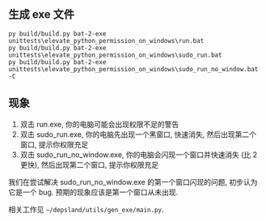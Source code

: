 ## 生成 exe 文件

```shell
py build/build.py bat-2-exe unittests\elevate_python_permission_on_windows\run.bat
py build/build.py bat-2-exe unittests\elevate_python_permission_on_windows\sudo_run.bat
py build/build.py bat-2-exe unittests\elevate_python_permission_on_windows\sudo_run_no_window.bat -C
```

## 现象

1. 双击 run.exe, 你的电脑可能会出现权限不足的警告
2. 双击 sudo_run.exe, 你的电脑先出现一个黑窗口, 快速消失, 然后出现第二个窗口, 提示你权限充足
3. 双击 sudo_run_no_window.exe, 你的电脑会闪现一个窗口并快速消失 (比 2 更快), 然后出现第二个窗口, 提示你权限充足

我们在尝试解决 sudo_run_no_window.exe 的第一个窗口闪现的问题, 初步认为它是一个 bug. 预期的现象应该是第一个窗口从未出现.

相关工作见 `~/depsland/utils/gen_exe/main.py`.
